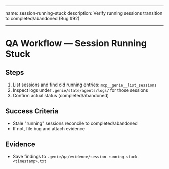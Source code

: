 
---
name: session-running-stuck
description: Verify running sessions transition to completed/abandoned (Bug #92)

---

# QA Workflow — Session Running Stuck

## Steps
1) List sessions and find old running entries: `mcp__genie__list_sessions`
2) Inspect logs under `.genie/state/agents/logs/` for those sessions
3) Confirm actual status (completed/abandoned)

## Success Criteria
- Stale "running" sessions reconcile to completed/abandoned
- If not, file bug and attach evidence

## Evidence
- Save findings to `.genie/qa/evidence/session-running-stuck-<timestamp>.txt`

